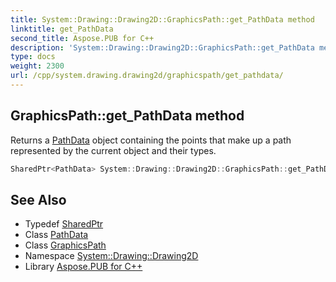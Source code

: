 ```yaml
---
title: System::Drawing::Drawing2D::GraphicsPath::get_PathData method
linktitle: get_PathData
second_title: Aspose.PUB for C++
description: 'System::Drawing::Drawing2D::GraphicsPath::get_PathData method. Returns a PathData object containing the points that make up a path represented by the current object and their types in C++.'
type: docs
weight: 2300
url: /cpp/system.drawing.drawing2d/graphicspath/get_pathdata/
---
```

## GraphicsPath::get_PathData method


Returns a [PathData](../../pathdata/) object containing the points that make up a path represented by the current object and their types.

```cpp
SharedPtr<PathData> System::Drawing::Drawing2D::GraphicsPath::get_PathData()
```

## See Also

* Typedef [SharedPtr](../../../system/sharedptr/)
* Class [PathData](../../pathdata/)
* Class [GraphicsPath](../)
* Namespace [System::Drawing::Drawing2D](../../)
* Library [Aspose.PUB for C++](../../../)
